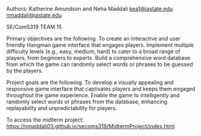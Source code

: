 Authors: Katherine Amundson and Neha Maddali
kea1@iastate.edu
nmaddali@iastate.edu

SE/ComS319 TEAM 15

Primary objectives are the following. To create an interactive and user friendly Hangman game
interface that engages players. Implement multiple difficulty levels (e.g., easy, medium, hard) to
cater to a broad range of players, from beginners to experts. Build a comprehensive word
database from which the game can randomly select words or phrases to be guessed by the
players.

Project goals are the following. To develop a visually appealing and responsive game interface
that captivates players and keeps them engaged throughout the game experience. Enable the
game to intelligently and randomly select words or phrases from the database, enhancing
replayability and unpredictability for players.

To access the midterm project:
https://nmaddali03.github.io/secoms319/MidtermProject/index.html
